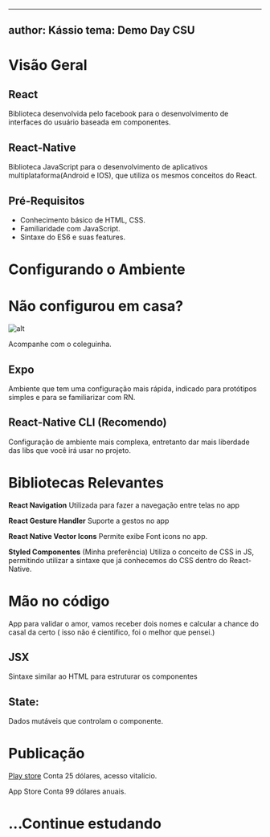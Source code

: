 ----
author: Kássio
tema: Demo Day CSU
----

# Visão Geral

## React
Biblioteca desenvolvida pelo facebook para o desenvolvimento de interfaces do usuário baseada em componentes.

## React-Native
Biblioteca JavaScript para o desenvolvimento de aplicativos multiplataforma(Android e IOS), que utiliza os mesmos conceitos do React.

## Pré-Requisitos
* Conhecimento básico de HTML, CSS.
* Familiaridade com JavaScript.
* Sintaxe do ES6 e suas features.

# Configurando o Ambiente

# Não configurou em casa?

![alt](https://media.giphy.com/media/5TC1o3oRE68Mg/giphy.gif)

Acompanhe com o coleguinha.

## Expo
Ambiente que tem uma configuração mais rápida, indicado para protótipos simples e para se familiarizar com RN.

## React-Native CLI (Recomendo)
Configuração de ambiente mais complexa, entretanto dar mais liberdade das libs que você irá usar no projeto.

# Bibliotecas Relevantes

**React Navigation**
Utilizada para fazer a navegação entre telas no app

**React Gesture Handler**
Suporte a gestos no app

**React Native Vector Icons**
Permite exibe Font icons no app.

**Styled Componentes** (Minha preferência)
Utiliza o conceito de CSS in JS, permitindo utilizar a sintaxe que já conhecemos do CSS dentro do React-Native.


# Mão no código

App para validar o amor, vamos receber dois nomes e calcular a chance do casal da certo ( isso não é cientifico, foi o melhor que pensei.)

## JSX 
Sintaxe similar ao HTML para estruturar os componentes

## State: 
Dados mutáveis que controlam o componente.

# Publicação
[Play store](https://play.google.com/apps/publish/signup/)
Conta 25 dólares, acesso vitalício.

App Store
Conta 99 dólares anuais.

# ...Continue estudando
